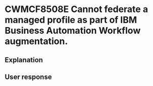 # CWMCF8508E Cannot federate a managed profile as part of IBM Business Automation Workflow augmentation.

## Explanation

## User response